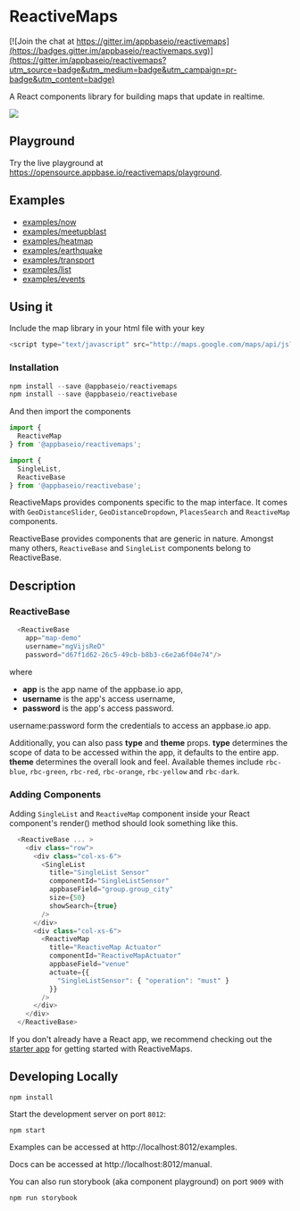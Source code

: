 # ReactiveMaps

[![Join the chat at https://gitter.im/appbaseio/reactivemaps](https://badges.gitter.im/appbaseio/reactivemaps.svg)](https://gitter.im/appbaseio/reactivemaps?utm_source=badge&utm_medium=badge&utm_campaign=pr-badge&utm_content=badge)

A React components library for building maps that update in realtime.

![](https://i.imgur.com/PqRqJDz.png)

## Playground

Try the live playground at https://opensource.appbase.io/reactivemaps/playground.

## Examples

- [examples/now](https://opensource.appbase.io/reactivemaps/examples/now)
- [examples/meetupblast](https://opensource.appbase.io/reactivemaps/examples/meetupblast/)
- [examples/heatmap](https://opensource.appbase.io/reactivemaps/examples/heatmap/)
- [examples/earthquake](https://opensource.appbase.io/reactivemaps/examples/earthquake/)
- [examples/transport](https://opensource.appbase.io/reactivemaps/examples/transport/)
- [examples/list](https://opensource.appbase.io/reactivemaps/examples/list/)
- [examples/events](https://opensource.appbase.io/reactivemaps/examples/events/)

## Using it

Include the map library in your html file with your key

```javascript    
<script type="text/javascript" src="http://maps.google.com/maps/api/js?key=Your_key_here"></script>
```    

### Installation

``` javascript
npm install --save @appbaseio/reactivemaps
npm install --save @appbaseio/reactivebase
```

And then import the components

``` javascript    
import {
  ReactiveMap
} from '@appbaseio/reactivemaps';

import {
  SingleList,
  ReactiveBase
} from '@appbaseio/reactivebase';
```     

ReactiveMaps provides components specific to the map interface. It comes with `GeoDistanceSlider`, `GeoDistanceDropdown`, `PlacesSearch` and `ReactiveMap` components.

ReactiveBase provides components that are generic in nature. Amongst many others, `ReactiveBase` and `SingleList` components belong to ReactiveBase.

## Description

### ReactiveBase

```javascript
  <ReactiveBase 
    app="map-demo"
    username="mgVijsReD"
    password="d67f1d62-26c5-49cb-b8b3-c6e2a6f04e74"/>
```

where
- **app** is the app name of the appbase.io app,
- **username** is the app's access username,
- **password** is the app's access password.

username:password form the credentials to access an appbase.io app.

Additionally, you can also pass **type** and **theme** props. **type** determines the scope of data to be accessed within the app, it defaults to the entire app. **theme** determines the overall look and feel. Available themes include `rbc-blue`, `rbc-green`, `rbc-red`, `rbc-orange`, `rbc-yellow` and `rbc-dark`.

### Adding Components

Adding `SingleList` and `ReactiveMap` component inside your React component's render() method should look something like this.

```javascript
  <ReactiveBase ... >
    <div class="row">
      <div class="col-xs-6">
        <SingleList
          title="SingleList Sensor"
          componentId="SingleListSensor"
          appbaseField="group.group_city"
          size={50}
          showSearch={true}
        />
      </div>
      <div class="col-xs-6">
        <ReactiveMap
          title="ReactiveMap Actuator"
          componentId="ReactiveMapActuator"
          appbaseField="venue"
          actuate={{
            "SingleListSensor": { "operation": "must" }
          }}
        />
      </div>
    </div>
  </ReactiveBase>
```

If you don't already have a React app, we recommend checking out the [starter app](https://github.com/appbaseio-apps/reactivemaps-starter-app) for getting started with ReactiveMaps.

## Developing Locally

```
npm install
```

Start the development server on port `8012`:

```
npm start
```

Examples can be accessed at http://localhost:8012/examples.  

Docs can be accessed at http://localhost:8012/manual.

You can also run storybook (aka component playground) on port `9009` with

```
npm run storybook
```
